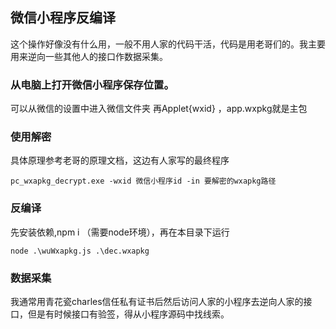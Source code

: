 ## 微信小程序反编译

这个操作好像没有什么用，一般不用人家的代码干活，代码是用老哥们的。我主要用来逆向一些其他人的接口作数据采集。

### 从电脑上打开微信小程序保存位置。 

可以从微信的设置中进入微信文件夹 再Applet\{wxid} ，app.wxpkg就是主包

### 使用解密

具体原理参考老哥的原理文档，这边有人家写的最终程序

```
pc_wxapkg_decrypt.exe -wxid 微信小程序id -in 要解密的wxapkg路径 
```

### 反编译

先安装依赖,npm i （需要node环境），再在本目录下运行
```
node .\wuWxapkg.js .\dec.wxapkg
```


### 数据采集

我通常用青花瓷charles信任私有证书后然后访问人家的小程序去逆向人家的接口，但是有时候接口有验签，得从小程序源码中找线索。